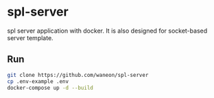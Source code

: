 # spl-server
spl server application with docker. It is also designed for socket-based server template.

## Run
```sh
git clone https://github.com/waneon/spl-server
cp .env-example .env
docker-compose up -d --build
```